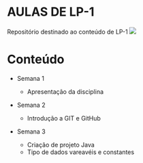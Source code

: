 # AULAS DE LP-1
Repositório destinado ao conteúdo de LP-1
  <img src="https://snct.ifspcjo.edu.br/2014/arquivos/img/palestrantes/domingos.jpg">

# Conteúdo 
- Semana 1
   - Apresentação da disciplina

- Semana 2
    - Introdução a GIT e GitHub

- Semana 3
    - Criação de projeto Java
    - Tipo de dados vareavéis e constantes

 


